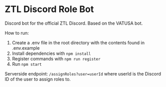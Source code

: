 # ZTL Discord Role Bot

Discord bot for the official ZTL Discord. Based on the VATUSA bot.

How to run:

1. Create a .env file in the root directory with the contents found in .env.example
2. Install dependencies with `npm install`
3. Register commands with `npm run register`
4. Run `npm start`

Serverside endpoint: `/assignRoles?user=userId` where userId is the Discord ID of the user to assign roles to.
